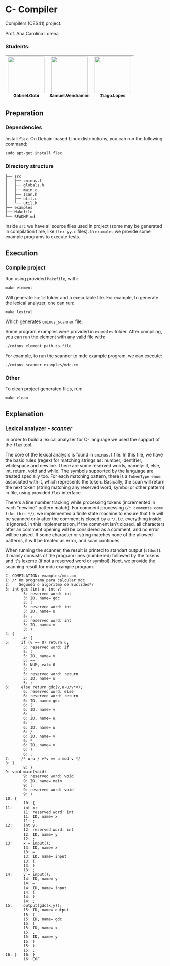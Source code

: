 # C- Compiler
Compilers (CES41) project.

Prof. Ana Carolina Lorena

### Students:
| [<img src="https://avatars.githubusercontent.com/u/67982371?v=4" width="115"><br><sub>Gabriel Gobi</sub>](https://github.com/GabrielHGobi) | [<img src="https://avatars.githubusercontent.com/u/78799492?v=4" width="115"><br><sub>Samuel Vendramini</sub>](https://github.com/samuelv8) | [<img src="https://avatars.githubusercontent.com/u/80128519?v=4" width="115"><br><sub>Tiago Lopes</sub>](https://github.com/TL1981) |
|:-:|:-:|:-:|


## Preparation
### Dependencies
Install `flex`. On Debain-based Linux distributions, you can run the following command:
```
sudo apt-get install flex
```

### Directory structure

```
├── src
│   ├── cminus.l
│   ├── globals.h
│   ├── main.c
│   ├── scan.h
│   ├── util.c
│   └── util.h
├── examples
├── Makefile
└── README.md
```

Inside `src` we have all source files used in project (some may be generated in compilation time, like `flex yy.c` files).
In `examples` we provide some example programs to execute tests.

 ## Execution
 ### Compile project
Run using provided `Makefile`, with:
 ```
 make element
 ```
Will generate `build` folder and a executable file. For example, to generate the lexical analyzer, one can run:
 ```
 make lexical
 ```
Which generates `cminus_scanner` file.

Some program examples were provided in `examples` folder. After compiling, you can run the element with any valid file with:
 ```
./cminus_element path-to-file
 ```
 For example, to run the scanner to mdc example program, we can execute:
```
./cminus_scanner examples/mdc.cm
```
 ### Other
 To clean project generated files, run:
 ```
 make clean
 ```

## Explanation
### Lexical analyzer - _scanner_
In order to build a lexical analyzer for C- language we used the support of the `flex` tool. 

The core of the lexical analysis is found in `cminus.l` file. In this file, we have the basic rules (regex) for matching strings as: number, identifier, whitespace and newline. There are some reserved words, namely: if, else, int, return, void and while. The symbols supported by the language are treated specially too. For each matching pattern, there is a `TokenType enum` associated with it, which represents the token. Basically, the scan will return the next token (string matching any reserved word, symbol or other pattern) in file, using provided `flex` interface. 

There's a line number tracking while processing tokens (incremented in each "newline" pattern match). For comment processing (`/* comments come like this */`), we implemented a finite state machine to ensure that file will be scanned only after the comment is closed by a `*/`, i.e. everything inside is ignored. In this implementation, if the comment isn't closed, all characters after an comment opening will be considered as a comment, and no error will be raised. If some character or string matches none of the allowed patterns, it will be treated as error, and scan continues.

When running the scanner, the result is printed to standart output (`stdout`). It mainly consists of the program lines (numbered) followed by the tokens and it's lexeme (if not a reserved word or symbol). Next, we provide the scanning result for mdc example program.

```
C- COMPILATION: examples/mdc.cm
1: /* Um programa para calcular mdc 
2:    Segundo o algoritmo de Euclides*/
3: int gdc (int u, int v)
        3: reserved word: int
        3: ID, name= gdc
        3: (
        3: reserved word: int
        3: ID, name= u
        3: ,
        3: reserved word: int
        3: ID, name= v
        3: )
4: {
        4: {
5:     if (v == 0) return u;
        5: reserved word: if
        5: (
        5: ID, name= v
        5: ==
        5: NUM, val= 0
        5: )
        5: reserved word: return
        5: ID, name= u
        5: ;
6:     else return gdc(v,u-u/v*v);
        6: reserved word: else
        6: reserved word: return
        6: ID, name= gdc
        6: (
        6: ID, name= v
        6: ,
        6: ID, name= u
        6: -
        6: ID, name= u
        6: /
        6: ID, name= v
        6: *
        6: ID, name= v
        6: )
        6: ;
7:     /* u-u / v*v == u mod v */
8: }
        8: }
9: void main(void)
        9: reserved word: void
        9: ID, name= main
        9: (
        9: reserved word: void
        9: )
10: {
        10: {
11:     int x;
        11: reserved word: int
        11: ID, name= x
        11: ;
12:     int y;
        12: reserved word: int
        12: ID, name= y
        12: ;
13:     x = input();
        13: ID, name= x
        13: =
        13: ID, name= input
        13: (
        13: )
        13: ;
14:     y = input();
        14: ID, name= y
        14: =
        14: ID, name= input
        14: (
        14: )
        14: ;
15:     output(gdc(x,y));
        15: ID, name= output
        15: (
        15: ID, name= gdc
        15: (
        15: ID, name= x
        15: ,
        15: ID, name= y
        15: )
        15: )
        15: ;
16: }   16: }
        16: EOF
```
